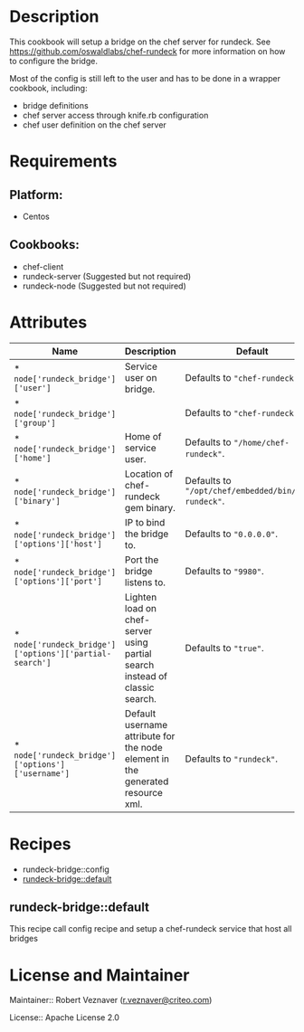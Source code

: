 # Description

This cookbook will setup a bridge on the chef server for rundeck.
See https://github.com/oswaldlabs/chef-rundeck for more information on how to configure the bridge.

Most of the config is still left to the user and has to be done in a wrapper cookbook, including:
- bridge definitions
- chef server access through knife.rb configuration
- chef user definition on the chef server

# Requirements

## Platform:

* Centos

## Cookbooks:

* chef-client
* rundeck-server (Suggested but not required)
* rundeck-node (Suggested but not required)

# Attributes

Name | Description | Default
-----|-------------|--------
* `node['rundeck_bridge']['user']` | Service user on bridge. |Defaults to `"chef-rundeck"`.
* `node['rundeck_bridge']['group']` |  |Defaults to `"chef-rundeck"`.
* `node['rundeck_bridge']['home']` | Home of service user. |Defaults to `"/home/chef-rundeck"`.
* `node['rundeck_bridge']['binary']` | Location of chef-rundeck gem binary. |Defaults to `"/opt/chef/embedded/bin/chef-rundeck"`.
* `node['rundeck_bridge']['options']['host']` | IP to bind the bridge to. |Defaults to `"0.0.0.0"`.
* `node['rundeck_bridge']['options']['port']` | Port the bridge listens to. |Defaults to `"9980"`.
* `node['rundeck_bridge']['options']['partial-search']` | Lighten load on chef-server using partial search instead of classic search. |Defaults to `"true"`.
* `node['rundeck_bridge']['options']['username']` | Default username attribute for the node element in the generated resource xml. |Defaults to `"rundeck"`.

# Recipes

* rundeck-bridge::config
* [rundeck-bridge::default](#rundeck-bridgedefault)

## rundeck-bridge::default

This recipe call config recipe and setup a chef-rundeck service that host all bridges

# License and Maintainer

Maintainer:: Robert Veznaver (<r.veznaver@criteo.com>)

License:: Apache License 2.0
